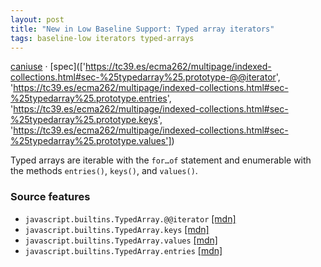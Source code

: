 ```yaml
---
layout: post
title: "New in Low Baseline Support: Typed array iterators"
tags: baseline-low iterators typed-arrays
---
```


[caniuse](https://caniuse.com/?search=typed-array-iterators) · [spec](['https://tc39.es/ecma262/multipage/indexed-collections.html#sec-%25typedarray%25.prototype-@@iterator', 'https://tc39.es/ecma262/multipage/indexed-collections.html#sec-%25typedarray%25.prototype.entries', 'https://tc39.es/ecma262/multipage/indexed-collections.html#sec-%25typedarray%25.prototype.keys', 'https://tc39.es/ecma262/multipage/indexed-collections.html#sec-%25typedarray%25.prototype.values'])

Typed arrays are iterable with the `for…of` statement and enumerable with the methods `entries()`, `keys()`, and `values()`.

### Source features

- ``javascript.builtins.TypedArray.@@iterator`` [[mdn]](https://developer.mozilla.org/en-US/search?q=javascript.builtins.TypedArray.@@iterator)
- ``javascript.builtins.TypedArray.keys`` [[mdn]](https://developer.mozilla.org/en-US/search?q=javascript.builtins.TypedArray.keys)
- ``javascript.builtins.TypedArray.values`` [[mdn]](https://developer.mozilla.org/en-US/search?q=javascript.builtins.TypedArray.values)
- ``javascript.builtins.TypedArray.entries`` [[mdn]](https://developer.mozilla.org/en-US/search?q=javascript.builtins.TypedArray.entries)
